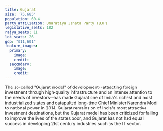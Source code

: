 ```yaml
---
title: Gujarat
size: '75,685'
population: 60.4
party_affiliation: Bharatiya Janata Party (BJP)
legislative_seats: 182
rajya_seats: 11
lok_seats: 26
gdp: "$11,601"
feature_images:
  primary:
    image: 
    credit: 
  secondary:
    image: 
    credit: 
---
```


The so-called "Gujarat model" of development--attracting foreign investment through high-quality infrastructure and an intense attention to the needs of investors--has made Gujarat one of India's richest and most industrialized states and catapulted long-time Chief Minister Narendra Modi to national power in 2014. Gujarat remains on of India's most attractive investment destinations, but the Gujarat model has been criticized for failing to improve the lives of the states poor, and Gujarat has not had equal success in developing 21st century industries such as the IT sector.
